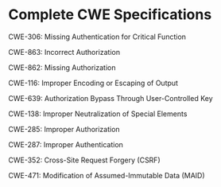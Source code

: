 

# Complete CWE Specifications

CWE-306: Missing Authentication for Critical Function

CWE-863: Incorrect Authorization

CWE-862: Missing Authorization

CWE-116: Improper Encoding or Escaping of Output

CWE-639: Authorization Bypass Through User-Controlled Key

CWE-138: Improper Neutralization of Special Elements

CWE-285: Improper Authorization

CWE-287: Improper Authentication

CWE-352: Cross-Site Request Forgery (CSRF)

CWE-471: Modification of Assumed-Immutable Data (MAID)